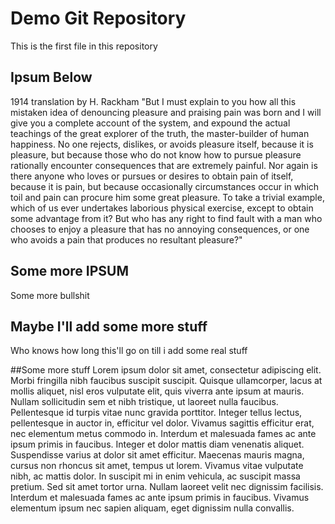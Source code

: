# Demo Git Repository

This is the first file in this repository

## Ipsum Below

1914 translation by H. Rackham
"But I must explain to you how all this mistaken idea of denouncing pleasure and praising pain was born and I will give you a complete account of the system, and expound the actual teachings of the great explorer of the truth, the master-builder of human happiness. No one rejects, dislikes, or avoids pleasure itself, because it is pleasure, but because those who do not know how to pursue pleasure rationally encounter consequences that are extremely painful. Nor again is there anyone who loves or pursues or desires to obtain pain of itself, because it is pain, but because occasionally circumstances occur in which toil and pain can procure him some great pleasure. To take a trivial example, which of us ever undertakes laborious physical exercise, except to obtain some advantage from it? But who has any right to find fault with a man who chooses to enjoy a pleasure that has no annoying consequences, or one who avoids a pain that produces no resultant pleasure?"



## Some more IPSUM

Some more bullshit

## Maybe I'll add some more stuff
Who knows how long this'll go on till i add some real stuff

##Some more stuff
Lorem ipsum dolor sit amet, consectetur adipiscing elit. Morbi fringilla nibh faucibus suscipit suscipit. Quisque ullamcorper, lacus at mollis aliquet, nisl eros vulputate elit, quis viverra ante ipsum at mauris. Nullam sollicitudin sem et nibh tristique, ut laoreet nulla faucibus. Pellentesque id turpis vitae nunc gravida porttitor. Integer tellus lectus, pellentesque in auctor in, efficitur vel dolor. Vivamus sagittis efficitur erat, nec elementum metus commodo in. Interdum et malesuada fames ac ante ipsum primis in faucibus. Integer et dolor mattis diam venenatis aliquet. Suspendisse varius at dolor sit amet efficitur. Maecenas mauris magna, cursus non rhoncus sit amet, tempus ut lorem. Vivamus vitae vulputate nibh, ac mattis dolor. In suscipit mi in enim vehicula, ac suscipit massa pretium. Sed sit amet tortor urna. Nullam laoreet velit nec dignissim facilisis. Interdum et malesuada fames ac ante ipsum primis in faucibus. Vivamus elementum ipsum nec sapien aliquam, eget dignissim nulla convallis.
